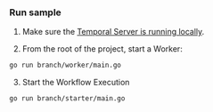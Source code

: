 <!--@@@SNIPSTART samples-go-branch-readme-->
### Run sample

1. Make sure the [Temporal Server is running locally](https://docs.temporal.io/docs/server/quick-install).

2. From the root of the project, start a Worker:

```bash
go run branch/worker/main.go
```

3. Start the Workflow Execution

```bash
go run branch/starter/main.go
```
<!--@@@SNIPEND-->
